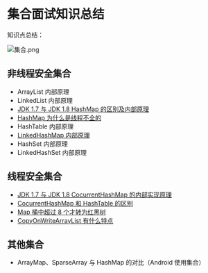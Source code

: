 # 集合面试知识总结

知识点总结：

![集合.png](https://upload-images.jianshu.io/upload_images/2824145-7fc9a9ce42f036f6.png?imageMogr2/auto-orient/strip%7CimageView2/2/w/1240)

## 非线程安全集合

- ArrayList 内部原理
- LinkedList 内部原理
- [JDK 1.7 与 JDK 1.8 HashMap 的区别及内部原理](https://mp.weixin.qq.com/s?__biz=MjM5NjQ5MTI5OA==&mid=504261609&idx=1&sn=cdc762fe7c9050e7e9a2554d8c3337a4&mpshare=1&scene=23&srcid=0217AGtnvS7RimagXJQkmTXc#rd)
- [HashMap 为什么是线程不全的](/集合/HashMap为什么是线程不安全的.md)
- HashTable 内部原理
- [LinkedHashMap 内部原理](https://blog.csdn.net/justloveyou_/article/details/71713781)
- HashSet 内部原理
- LinkedHashSet 内部原理

## 线程安全集合

- [JDK 1.7 与 JDK 1.8 CocurrentHashMap 的内部实现原理](/集合/ConcurrentHashMap在Java7和8有何不同.md)
- [CocurrentHashMap 和 HashTable 的区别](/集合/CocurrentHashMap和Hashtable的区别.md)
- [Map 桶中超过 8 个才转为红黑树](/集合/Map桶中超过8个才转为红黑树.md)
- [CopyOnWriteArrayList 有什么特点](/集合/CopyOnWriteArrayList有什么特点.md)

## 其他集合

- ArrayMap、SparseArray 与 HashMap 的对比（Android 使用集合）
